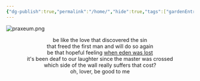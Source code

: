 ```yaml
---
{"dg-publish":true,"permalink":"/home/","hide":true,"tags":["gardenEntry"],"dgShowBacklinks":"false","dgShowLocalGraph":"false","dgShowToc":"false","noteIcon":"saber1"}
---
```


![praxeum.png](/img/user/Photos/praxeum.png)
<center>be like the love that discovered the sin<br>
that freed the first man and will do so again<br>
be that hopeful feeling <a href="https://archiveofourown.org/works/19334440/chapters/45992584">when eden was lost</a><br>
it's been deaf to our laughter since the master was crossed<br>
which side of the wall really suffers that cost?<br>
oh, lover, be good to me</center>

